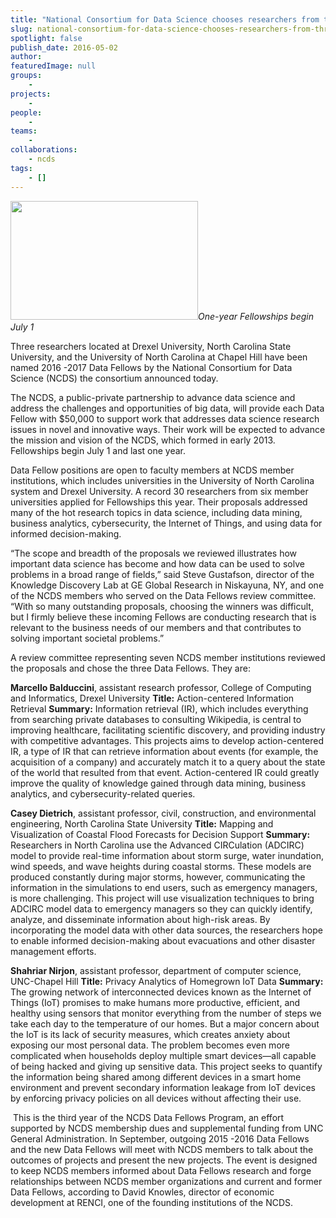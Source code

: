 ```yaml
---
title: "National Consortium for Data Science chooses researchers from three universities as 2016 -2017 Data Fellows"
slug: national-consortium-for-data-science-chooses-researchers-from-three-universities-as-2016-2017-data-fellows
spotlight: false
publish_date: 2016-05-02
author: 
featuredImage: null
groups:
    - 
projects:
    - 
people:
    - 
teams: 
    - 
collaborations:
    - ncds
tags:
    - []
---
```

<em><img class="alignleft size-medium wp-image-10989" src="http://renci.org/wp-content/uploads/2013/06/ncds-feature-story-smaller-pic-300x190.jpg" alt="" width="300" height="190" />One-year Fellowships begin July 1</em>
<p class="p1"><span class="s1">Three researchers located at Drexel University, North Carolina State University, and the University of North Carolina at Chapel Hill have been named 2016 -2017 Data Fellows by the National Consortium for Data Science (NCDS) the consortium announced today.</span></p>
<p class="p1"><!--more--></p>
<p class="p1"><span class="s1">The NCDS, a public-private partnership to advance data science and address the challenges and opportunities of big data, will provide each Data Fellow with $50,000 to support work that addresses data science research issues in novel and innovative ways. Their work will be expected to advance the mission and vision of the NCDS, which formed in early 2013. Fellowships begin July 1 and last one year. </span></p>
<p class="p1"><span class="s1">Data Fellow positions are open to faculty members at NCDS member institutions, which includes universities in the University of North Carolina system and Drexel University. A record 30 researchers from six member universities applied for Fellowships this year. Their proposals addressed many of the hot research topics in data science, including data mining, business analytics, cybersecurity, the Internet of Things, and using data for informed decision-making.</span></p>
<p class="p1"><span class="s1">“The scope and breadth of the proposals we reviewed illustrates how important data science has become and how data can be used to solve problems in a broad range of fields,” said Steve Gustafson, director of the Knowledge Discovery Lab at GE Global Research in Niskayuna, NY, and one of the NCDS members who served on the Data Fellows review committee. “With so many outstanding proposals, choosing the winners was difficult, but I firmly believe these incoming Fellows are conducting research that is relevant to the business needs of our members and that contributes to solving important societal problems.”</span></p>
<p class="p1"><span class="s1">A review committee representing seven NCDS member institutions reviewed the proposals and chose the three Data Fellows. They are:   </span></p>
<p class="p1"><span class="s1"><b>Marcello Balduccini</b>, assistant research professor, College of Computing and Informatics, Drexel University
</span><span class="s1"><b>Title:</b> Action-centered Information Retrieval
</span><span class="s1"><b>Summary:</b> Information retrieval (IR), which includes everything from searching private databases to consulting Wikipedia, is central to improving healthcare, facilitating scientific discovery, and providing industry with competitive advantages. This projects aims to develop action-centered IR, a type of IR that can retrieve information about events (for example, the acquisition of a company) and accurately match it to a query about the state of the world that resulted from that event. Action-centered IR could greatly improve the quality of knowledge gained through data mining, business analytics, and cybersecurity-related queries.</span></p>
<p class="p1"><span class="s1"><b>Casey Dietrich</b>, assistant professor, civil, construction, and environmental engineering, North Carolina State University
</span><span class="s1"><b>Title:</b> Mapping and Visualization of Coastal Flood Forecasts for Decision Support
</span><span class="s1"><b>Summary:</b> Researchers in North Carolina use the Advanced CIRCulation (ADCIRC) model to provide real-time information about storm surge, water inundation, wind speeds, and wave heights during coastal storms. These models are produced constantly during major storms, however, communicating the information in the simulations to end users, such as emergency managers, is more challenging. This project will use visualization techniques to bring ADCIRC model data to emergency managers so they can quickly identify, analyze, and disseminate information about high-risk areas. By incorporating the model data with other data sources, the researchers hope to enable informed decision-making about evacuations and other disaster management efforts.</span></p>
<p class="p1"><span class="s1"><b>Shahriar Nirjon</b>, assistant professor, department of computer science, UNC-Chapel Hill
</span><span class="s1"><b>Title:</b> Privacy Analytics of Homegrown IoT Data
</span><span class="s1"><b>Summary:</b> The growing network of interconnected devices known as the Internet of Things (IoT) promises to make humans more productive, efficient, and healthy using sensors that monitor everything from the number of steps we take each day to the temperature of our homes. But a major concern about the IoT is its lack of security measures, which creates anxiety about exposing our most personal data. The problem becomes even more complicated when households deploy multiple smart devices—all capable of being hacked and giving up sensitive data. This project seeks to quantify the information being shared among different devices in a smart home environment and prevent secondary information leakage from IoT devices by enforcing privacy policies on all devices without affecting their use.</span></p>
<p class="p1"><span class="s1"> This is the third year of the NCDS Data Fellows Program, an effort supported by NCDS membership dues and supplemental funding from UNC General Administration. In September, outgoing 2015 -2016 Data Fellows and the new Data Fellows will meet with NCDS members to talk about the outcomes of projects and present the new projects. The event is designed to keep NCDS members informed about Data Fellows research and forge relationships between NCDS member organizations and current and former Data Fellows, according to David Knowles, director of economic development at RENCI, one of the founding institutions of the NCDS.</span></p>
